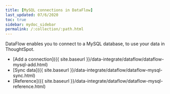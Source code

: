 ```yaml
---
title: [MySQL connections in DataFlow]
last_updated: 07/6/2020
toc: true
sidebar: mydoc_sidebar
permalink: /:collection/:path.html
---
```

DataFlow enables you to connect to a MySQL database, to use your data in ThoughtSpot.

- [Add a connection]({{ site.baseurl }}/data-integrate/dataflow/dataflow-mysql-add.html)
- [Sync data]({{ site.baseurl }}/data-integrate/dataflow/dataflow-mysql-sync.html)
- [Reference]({{ site.baseurl }}/data-integrate/dataflow/dataflow-mysql-reference.html)

